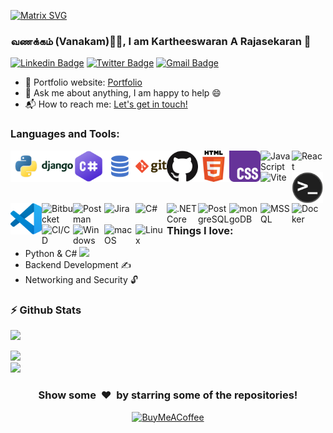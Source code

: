 [![Matrix SVG](https://raw.githubusercontent.com/rodrigograca31/rodrigograca31/master/matrix.svg)](https://www.youtube.com/watch?v=SDkAGkd4NLc) 

<!-- <h3> नमस्ते (Namaste)🙏🏻, I am Varad Bhogayata 👋</h3> -->
### வணக்கம் (Vanakam)🙏🏻, I am Kartheeswaran A Rajasekaran 👋
[![Linkedin Badge](https://img.shields.io/badge/-LinkedIn-blue?style=flat-square&logo=Linkedin&logoColor=white&link=https://www.linkedin.com/in/kartheeswaranr/)](https://www.linkedin.com/in/kartheeswaranr/)
[![Twitter Badge](https://img.shields.io/badge/-Twitter-grey?style=flat-square&logo=Twitter&logoColor=white&link=https://x.com/Karthees_offcl)](https://x.com/Karthees_offcl)
[![Gmail Badge](https://img.shields.io/badge/-kartheeswaran.dev@outlook.com-c14438?style=flat-square&logo=Gmail&logoColor=white&link=mailto:kartheeswaran.dev@outlook.com)](mailto:kartheeswaran.dev@outlook.com) 


- 🎯 Portfolio website: [Portfolio](https://kartheeswaran-ar.github.io/)
- 💬 Ask me about anything, I am happy to help :smile:
- 📬 How to reach me: [Let's get in touch!][linkedin]

### Languages and Tools: 
<img align="left" alt="HTML5" width="50px" src="https://raw.githubusercontent.com/github/explore/80688e429a7d4ef2fca1e82350fe8e3517d3494d/topics/python/python.png" />
<img align="left" alt="HTML5" width="50px" src="https://raw.githubusercontent.com/github/explore/80688e429a7d4ef2fca1e82350fe8e3517d3494d/topics/django/django.png" />
<img align="left" alt="HTML5" width="50px" src="https://raw.githubusercontent.com/github/explore/80688e429a7d4ef2fca1e82350fe8e3517d3494d/topics/csharp/csharp.png" />
<img align="left" alt="SQL" width="50px" src="https://raw.githubusercontent.com/github/explore/80688e429a7d4ef2fca1e82350fe8e3517d3494d/topics/sql/sql.png" />
<img align="left" alt="Git" width="50px" src="https://raw.githubusercontent.com/github/explore/80688e429a7d4ef2fca1e82350fe8e3517d3494d/topics/git/git.png" />
<img align="left" alt="GitHub" width="50px" src="https://raw.githubusercontent.com/github/explore/78df643247d429f6cc873026c0622819ad797942/topics/github/github.png" />
<img align="left" alt="HTML5" width="50px" src="https://raw.githubusercontent.com/github/explore/80688e429a7d4ef2fca1e82350fe8e3517d3494d/topics/html/html.png" />
<img align="left" alt="CSS3" width="50px" src="https://raw.githubusercontent.com/github/explore/80688e429a7d4ef2fca1e82350fe8e3517d3494d/topics/css/css.png" />
<img align="left" width="50" src="https://raw.githubusercontent.com/marwin1991/profile-technology-icons/refs/heads/main/icons/javascript.png" alt="JavaScript" title="JavaScript" />
<img align="left" width="50" src="https://raw.githubusercontent.com/marwin1991/profile-technology-icons/refs/heads/main/icons/react.png" alt="React" title="React" />
<img align="left" width="50" src="https://raw.githubusercontent.com/marwin1991/profile-technology-icons/refs/heads/main/icons/vite.png" alt="Vite" title="Vite" />
<img align="left" alt="HTML5" width="50px" src="https://raw.githubusercontent.com/github/explore/80688e429a7d4ef2fca1e82350fe8e3517d3494d/topics/terminal/terminal.png" />
<img align="left" alt="Visual Studio Code" width="50px" src="https://raw.githubusercontent.com/github/explore/80688e429a7d4ef2fca1e82350fe8e3517d3494d/topics/visual-studio-code/visual-studio-code.png" />
<img align="left" width="50" src="https://raw.githubusercontent.com/marwin1991/profile-technology-icons/refs/heads/main/icons/bitbucket.png" alt="Bitbucket" title="Bitbucket" />
<img align="left" width="50" src="https://raw.githubusercontent.com/marwin1991/profile-technology-icons/refs/heads/main/icons/postman.png" alt="Postman" title="Postman" />
<img align="left" width="50" src="https://raw.githubusercontent.com/marwin1991/profile-technology-icons/refs/heads/main/icons/jira.png" alt="Jira" title="Jira" />
<img align="left" width="50" src="https://raw.githubusercontent.com/marwin1991/profile-technology-icons/refs/heads/main/icons/c%23.png" alt="C#" title="C#" />
<img align="left" width="50" src="https://raw.githubusercontent.com/marwin1991/profile-technology-icons/refs/heads/main/icons/_net_core.png" alt=".NET Core" title=".NET Core" />
<img align="left" width="50" src="https://raw.githubusercontent.com/marwin1991/profile-technology-icons/refs/heads/main/icons/postgresql.png" alt="PostgreSQL" title="PostgreSQL" />
<img align="left" width="50" src="https://raw.githubusercontent.com/marwin1991/profile-technology-icons/refs/heads/main/icons/mongodb.png" alt="mongoDB" title="mongoDB" />
<img align="left" width="50" src="https://raw.githubusercontent.com/marwin1991/profile-technology-icons/refs/heads/main/icons/mssql.png" alt="MSSQL" title="MSSQL" />
<img align="left" width="50" src="https://raw.githubusercontent.com/marwin1991/profile-technology-icons/refs/heads/main/icons/docker.png" alt="Docker" title="Docker" />
<img align="left" width="50" src="https://raw.githubusercontent.com/marwin1991/profile-technology-icons/refs/heads/main/icons/ci_cd.png" alt="CI/CD" title="CI/CD" />
<img align="left" width="50" src="https://raw.githubusercontent.com/marwin1991/profile-technology-icons/refs/heads/main/icons/windows.png" alt="Windows" title="Windows" />
<img align="left" width="50" src="https://raw.githubusercontent.com/marwin1991/profile-technology-icons/refs/heads/main/icons/macos.png" alt="macOS" title="macOS" />
<img align="left" width="50" src="https://raw.githubusercontent.com/marwin1991/profile-technology-icons/refs/heads/main/icons/linux.png" alt="Linux" title="Linux" />

<br>
<br>

### Things I love:
- Python & C# <img src="https://media.giphy.com/media/WUlplcMpOCEmTGBtBW/giphy.gif" width="30"> 
- Backend Development ✍️
- Networking and Security 🔓


### :zap: Github Stats
<p>
    <a href="https://gitstats.me/kartheeswaranar" target="_blank"> 
        <img src="https://github-readme-stats.vercel.app/api?username=kartheeswaranar&&show_icons=true&hi&theme=dark&count_private=true&include_all_commits=true">
    </a>
	
</p>
<img src="https://github-profile-trophy.vercel.app/?username=kartheeswaranAR&theme=monokai&no-frame=true&no-bg=false&margin-w=4"/><br/>
<img src="https://quotes-github-readme.vercel.app/api?type=horizontal&theme=radical" />
<!-- [![Top Langs](https://github-readme-stats.vercel.app/api/top-langs/?username=varadbhogayata&layout=compact)](https://github.com/anuraghazra/github-readme-stats) -->
<div align="center">
<h3 align="center">Show some &nbsp;❤️&nbsp; by starring some of the repositories!</h3>

<!--[website]: -->
[linkedin]: https://www.linkedin.com/in/kartheeswaranr
[![BuyMeACoffee](https://img.shields.io/badge/Buy%20Me%20a%20Coffee-ffdd00?style=for-the-badge&logo=buy-me-a-coffee&logoColor=black)](https://buymeacoffee.com/kartheeswaranr)
